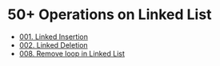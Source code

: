 # 50+ Operations on Linked List
<ul>

<li> <a href="https://practice.geeksforgeeks.org/problems/linked-list-insertion-1587115620/0" > 001. Linked Insertion </a> </li>
<li> <a href="https://www.geeksforgeeks.org/deletion-in-linked-list/" > 002. Linked Deletion </a> </li>
<li> <a href="[https://www.geeksforgeeks.org/deletion-in-linked-list/](https://github.com/SunilKumarba2955/50plus-Operations-on-Linked-List/tree/main/008.%20Remove%20Loop%20in%20Linked%20List)https://github.com/SunilKumarba2955/50plus-Operations-on-Linked-List/tree/main/008.%20Remove%20Loop%20in%20Linked%20List" > 008. Remove loop in Linked List</a> </li>



</ul>
